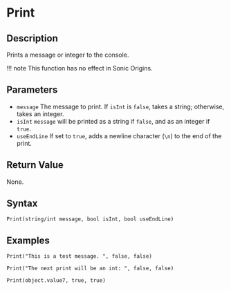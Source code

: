 # Print

## Description
Prints a message or integer to the console.

!!! note
    This function has no effect in Sonic Origins.

## Parameters
- `message`
The message to print. If `isInt` is `false`, takes a string; otherwise, takes an integer.
- `isInt`
`message` will be printed as a string if `false`, and as an integer if `true`.
- `useEndLine`
If set to `true`, adds a newline character (`\n`) to the end of the print.

## Return Value
None.

## Syntax
```
Print(string/int message, bool isInt, bool useEndLine)
```

## Examples
```
Print("This is a test message. ", false, false)
```
```
Print("The next print will be an int: ", false, false)
```
```
Print(object.value7, true, true)
```